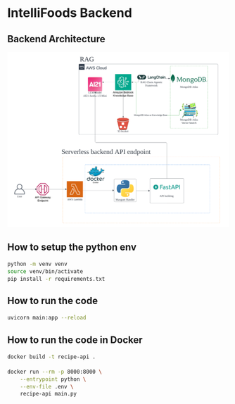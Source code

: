 # IntelliFoods Backend

## Backend Architecture

![backend architecture diagram](backend_architecture.png)

## How to setup the python env

```bash
python -m venv venv
source venv/bin/activate
pip install -r requirements.txt
```

## How to run the code

```bash
uvicorn main:app --reload
```

## How to run the code in Docker

```bash
docker build -t recipe-api .

docker run --rm -p 8000:8000 \
    --entrypoint python \
    --env-file .env \
    recipe-api main.py
```